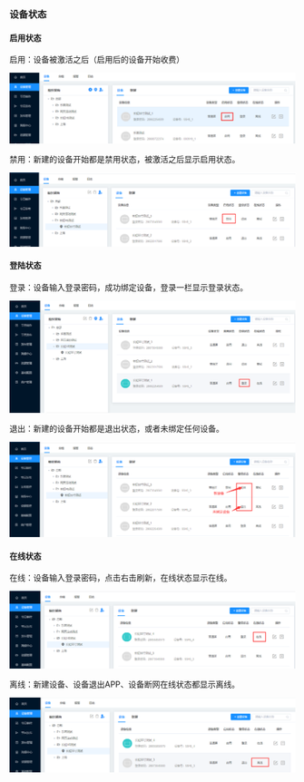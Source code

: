 ### 设备状态

#### 启用状态

启用：设备被激活之后（启用后的设备开始收费）

![avatar](../images/terminal/19.png)

禁用：新建的设备开始都是禁用状态，被激活之后显示启用状态。

![avatar](../images/terminal/20.png)

#### 登陆状态

登录：设备输入登录密码，成功绑定设备，登录一栏显示登录状态。

![avatar](../images/terminal/21.png)

退出：新建的设备开始都是退出状态，或者未绑定任何设备。

![avatar](../images/terminal/22.png)

#### 在线状态

在线：设备输入登录密码，点击右击刷新，在线状态显示在线。

![avatar](../images/terminal/23.png)

离线：新建设备、设备退出APP、设备断网在线状态都显示离线。

![avatar](../images/terminal/24.png)
